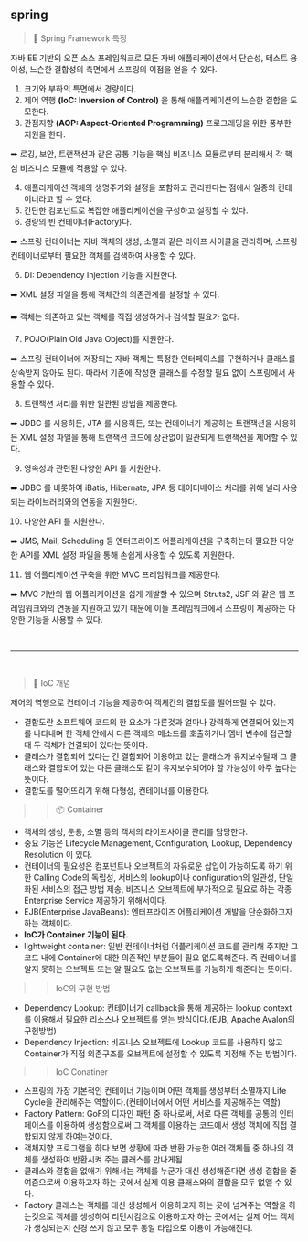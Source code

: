 ## spring 

> 🌱 Spring Framework 특징

자바 EE 기반의 오픈 소스 프레임워크로 모든 자바 애플리케이션에서 단순성, 테스트 용이성, 느슨한 결합성의 측면에서 스프링의 이점을 얻을 수 있다.
1. 크기와 부하의 특면에서 경량이다.
2. 제어 역행  **(IoC: Inversion of Control)** 을 통해 애플리케이션의 느슨한 결합을 도모한다.
3. 관점지향 **(AOP: Aspect-Oriented Programming)** 프로그래밍을 위한 풍부한 지원을 한다.

➡️ 로깅, 보안, 트랜잭션과 같은 공통 기능을 핵심 비즈니스 모듈로부터 분리해서 각 핵심 비즈니스 모듈에 적용할 수 있다.

4. 애플리케이션 객체의 생명주기와 설정을 포함하고 관리한다는 점에서 일종의 컨테이너라고 할 수 있다.
5. 간단한 컴포넌트로 복잡한 애플리케이션을 구성하고 설정할 수 있다.
6. 경량의 빈 컨테이너(Factory)다.

➡️ 스프링 컨테이너는 자바 객체의 생성, 소멸과 같은 라이프 사이클을 관리하며, 스프링 컨테이너로부터 필요한 객체를 검색하여 사용할 수 있다.

6. DI: Dependency Injection 기능을 지원한다.

➡️ XML 설정 파일을 통해 객체간의 의존관계를 설정할 수 있다.

➡️ 객체는 의존하고 있는 객체를 직접 생성하거나 검색할 필요가 없다.

7. POJO(Plain Old Java Object)를 지원한다.

➡️ 스프링 컨테이너에 저장되는 자바 객체는 특정한 인터페이스를 구현하거나 클래스를 상속받지 않아도 된다. 따라서 기존에 작성한 클래스를 수정할 필요 없이 스프링에서 사용할 수 있다.

8. 트랜잭션 처리를 위한 일관된 방법을 제공한다.

➡️ JDBC 를 사용하든, JTA 를 사용하든, 또는 컨테이너가 제공하는 트랜잭션을 사용하든 XML 설정 파일을 통해 트랜잭션 코드에 상관없이 일관되게 트랜잭션을 제어할 수 있다.

9. 영속성과 관련된 다양한 API 를 지원한다.

➡️ JDBC 를 비롯하여 iBatis, Hibernate, JPA 등 데이터베이스 처리를 위해 널리 사용 되는 라이브러리와의 연동을 지원한다.

10. 다양한 API 를 지원한다.

➡️ JMS, Mail, Scheduling 등 엔터프라이즈 어플리케이션을 구축하는데 필요한 다양 한 API를 XML 설정 파일을 통해 손쉽게 사용할 수 있도록 지원한다.

11. 웹 어플리케이션 구축을 위한 MVC 프레임워크를 제공한다.

➡️ MVC 기반의 웹 어플리케이션을 쉽게 개발할 수 있으며 Struts2, JSF 와 같은 웹 프레임워크와의 연동을 지원하고 있기 때문에 이들 프레임워크에서 스프링이 제공하는 다양한 기능을 사용할 수 있다.

<br>
<hr>
<br>

> 🔧 IoC 개념

제어의 역행으로 컨테이너 기능을 제공하여 객체간의 결합도를 떨어뜨릴 수 있다.
- 결합도란 소프트웨어 코드의 한 요소가 다른것과 얼마나 강력하게 연결되어 있는지를 나타내며 한 객체 안에서 다른 객체의 메소드를 호출하거나 멤버 변수에 접근할 때 두 객체가 연결되어 있다는 뜻이다.
- 클래스가 결합되어 있다는 건 결합되어 이용하고 있는 클래스가 유지보수될때 그 클래스와 결합되어 있는 다른 클래스도 같이 유지보수되어야 할 가능성이 아주 높다는 뜻이다. 
- 결합도를 떨어뜨리기 위해 다형성, 컨테이너를 이용한다.


>> 📦 Container 
- 객체의 생성, 운용, 소멸 등의 객체의 라이프사이클 관리를 담당한다.
- 중요 기능은 Lifecycle Management, Configuration, Lookup, Dependency Resolution 이 있다.
- 컨테이너의 필요성은 컴포넌트나 오브젝트의 자유로운 삽입이 가능하도록 하기 위한 Calling Code의 독립성, 서비스의 lookup이나 configuration의 일관성, 단일화된 서비스의 접근 방법 제송, 비즈니스 오브젝트에 부가적으로 필요로 하는 각종 Enterprise Service 제공하기 위해서이다.
- EJB(Enterprise JavaBeans): 엔터프라이즈 어플리케이션 개발을 단순화하고자 하는 객체이다.
- **IoC가 Container 기능이 된다.**
- lightweight container: 일반 컨테이너처럼 어플리케이션 코드를 관리해 주지만 그 코드 내에 Container에 대한 의존적인 부분들이 필요 없도록해준다. 즉 컨테이너를 알지 못하는 오브젝트 또는 알 필요도 없는 오브젝트를 가능하게 해준다는 뜻이다.


>> IoC의 구현 방법
- Dependency Lookup: 컨테이너가 callback을 통해 제공하는 lookup context를 이용해서 필요한 리소스나 오브젝트를 얻는 방식이다.(EJB, Apache Avalon의 구현방법)
- Dependency Injection: 비즈니스 오브젝트에 Lookup 코드를 사용하지 않고 Container가 직접 의존구조를 오브젝트에 설정할 수 있도록 지정해 주는 방법이다.


>> IoC Conatiner
- 스프링의 가장 기본적인 컨테이너 기능이며 어떤 객체를 생성부터 소멸까지 Life Cycle을 관리해주는 역할이다.(컨테이너에서 어떤 서비스를 제공해주는 역할)
- Factory Pattern: GoF의 디자인 패턴 중 하나로써, 서로 다른 객체를 공통의 인터페이스를 이용하여 생성함으로써 그 객체를 이용하는 코드에서 생성 객체에 직접 결합되지 않게 하여는것이다.
- 객체지향 프로그램을 하다 보면 상황에 따라 반환 가능한 여러 객체들 중 하나의 객체를 생성하여 반환시켜 주는 클래스를 만나게됨
- 클래스와 결합을 없애기 위해서는 객체를 누군가 대신 생성해준다면 생성 결합을 줄여줌으로써 이용하고자 하는 곳에서 실제 이용 클래스와의 결합을 모두 없앨 수 있다.
- Factory 클래스는 객체를 대신 생성해서 이용하고자 하는 곳에 넘겨주는 역할을 하는것으로 객체를 생성하여 리턴시킴으로 이용하고자 하는 곳에서는 실제 어느 객체가 생성되는지 신경 쓰지 않고 모두 동일 타입으로 이용이 가능해진다.
